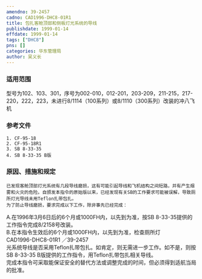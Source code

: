 ```yaml
---
amendno: 39-2457  
cadno: CAD1996-DHC8-01R1  
title: 包扎客舱顶部和侧板灯光系统的导线  
publishdate: 1999-01-14  
effdate: 1999-01-14  
tags: ["DHC8"]  
pns: []  
categories: 华东管理局  
author: 吴义长  
---
```

  
### 适用范围  
型号为102、103、301，序号为002-010，012-201，203-209，211-215，217-220，222，223，未进行8/1114（100系列）或8/1110（300系列）改装的冲八飞机  
  
<!--more-->  
### 参考文件  
    1. CF-95-18  
    2. CF-95-18R1  
    3. SB 8-33-35  
    4. SB 8-33-35 B版  
  
### 原因、措施和规定  
    已发现客舱顶部灯光系统有几段导线磨损，这有可能引起导线和飞机结构之间短路，并有产生烟雾和火灾的危险。自颁发本指令的原始版以来，已经发现有关SB的工作要求可能被误解，导致厕所灯光导线未用Teflon扎带包扎。  
    为了防止导线磨损，要求完成以下工作，除非事先已经完成：  
A.在1996年3月6日后的6个月或1000FH内，以先到为准，按SB 8-33-35提供的工作指令完成8/2158号改装。  
B.在本指令生效后的6个月或1000FH内，以先到为准，检查厕所灯  
  CAD1996-DHC8-01R1   ／39-2457  
光系统导线是否采用Teflon扎带包扎。如肯定，则无需进一步工作。如不是，则按SB 8-33-35 B版提供的工作指令，用Teflon扎带包扎相关导线。  
    完成本指令可采取能保证安全的替代方法或调整完成的时间，但必须得到适航当局的批准。  
